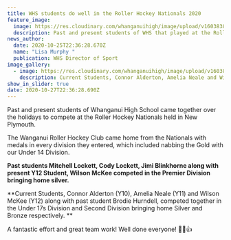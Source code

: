 ```yaml
---
title: WHS students do well in the Roller Hockey Nationals 2020
feature_image:
  image: https://res.cloudinary.com/whanganuihigh/image/upload/v1603838474/News/Roller_Hockey_Nationals_held_in_New_Plymouth_photo_2.jpg
  description: Past and present students of WHS that played at the Roller Hockey Nationals.
news_author:
  date: 2020-10-25T22:36:28.670Z
  name: "Lisa Murphy "
  publication: WHS Director of Sport
image_gallery:
  - image: https://res.cloudinary.com/whanganuihigh/image/upload/v1603838456/News/Roller_Hockey_Nationals_held_in_New_Plymouth_photo_1.jpg
    description: Current Students, Connor Alderton, Amelia Neale and Wilson McKee.
show_in_slider: true
date: 2020-10-27T22:36:28.690Z
---
```

Past and present students of Whanganui High School came together over the holidays to compete at the Roller Hockey Nationals held in New Plymouth.

The Wanganui Roller Hockey Club came home from the Nationals with medals in every division they entered, which included nabbing the Gold with our Under 14 Division.

**Past students Mitchell Lockett, Cody Lockett, Jimi Blinkhorne along with present Y12 Student, Wilson McKee competed in the Premier Division bringing home silver.**

**Current Students, Connor Alderton (Y10), Amelia Neale (Y11) and Wilson McKee (Y12) along with past student Brodie Hurndell,  competed together in the Under 17s Division and Second Division bringing home Silver and Bronze respectively.**

A fantastic effort and great team work!  Well done everyone! 💚💛👍